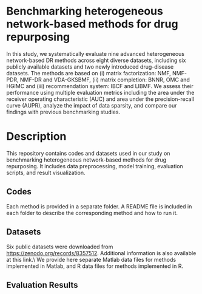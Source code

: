 # Benchmarking heterogeneous network-based methods for drug repurposing

In this study, we systematically evaluate nine advanced heterogeneous network-based DR
methods across eight diverse datasets, including six publicly available datasets and two newly introduced
drug-disease datasets. The methods are based on (i) matrix factorization: NMF, NMF-PDR, NMF-DR
and VDA-GKSBMF, (ii) matrix completion: BNNR, OMC and HGIMC and (iii) recommendation system:
IBCF and LIBMF. We assess their performance using multiple evaluation metrics including the area under
the receiver operating characteristic (AUC) and area under the precision-recall curve (AUPR), analyze the
impact of data sparsity, and compare our findings with previous benchmarking studies.

# Description
This repository contains codes and datasets used in our study on benchmarking heterogeneous network-based methods for drug repurposing. It includes data preprocessing, model training, evaluation scripts, and result visualization.

## Codes
Each method is provided in a separate folder. A README file is included in each folder to describe the corresponding method and how to run it.


## Datasets
Six public datasets were downloaded from https://zenodo.org/records/8357512. Additional information is also available at this link.\\
We provide here separate Matlab data files for methods implemented in Matlab, and R data files for methods implemented in R.


## Evaluation Results



